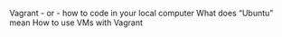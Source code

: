 Vagrant - or - how to code in your local computer
What does “Ubuntu” mean
How to use VMs with Vagrant
